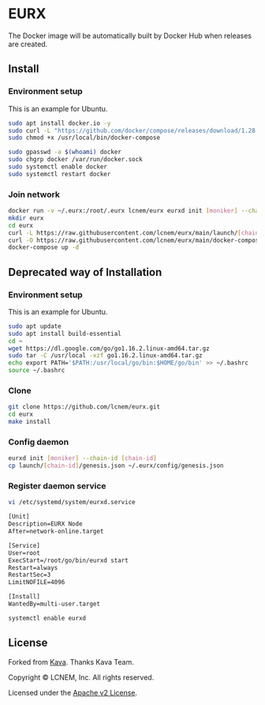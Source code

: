 # EURX

The Docker image will be automatically built by Docker Hub when releases are created.

## Install

### Environment setup

This is an example for Ubuntu.

```bash
sudo apt install docker.io -y
sudo curl -L "https://github.com/docker/compose/releases/download/1.28.6/docker-compose-$(uname -s)-$(uname -m)" -o /usr/local/bin/docker-compose
sudo chmod +x /usr/local/bin/docker-compose

sudo gpasswd -a $(whoami) docker
sudo chgrp docker /var/run/docker.sock
sudo systemctl enable docker
sudo systemctl restart docker
```

### Join network

```bash
docker run -v ~/.eurx:/root/.eurx lcnem/eurx eurxd init [moniker] --chain-id [chain-id]
mkdir eurx
cd eurx
curl -L https://raw.githubusercontent.com/lcnem/eurx/main/launch/[chain-id]/genesis.json -o ~/.eurx/config/genesis.json
curl -O https://raw.githubusercontent.com/lcnem/eurx/main/docker-compose.yml
docker-compose up -d
```

## Deprecated way of Installation

### Environment setup

This is an example for Ubuntu.

```bash
sudo apt update
sudo apt install build-essential
cd ~
wget https://dl.google.com/go/go1.16.2.linux-amd64.tar.gz
sudo tar -C /usr/local -xzf go1.16.2.linux-amd64.tar.gz
echo export PATH='$PATH:/usr/local/go/bin:$HOME/go/bin' >> ~/.bashrc
source ~/.bashrc
```

### Clone

```bash
git clone https://github.com/lcnem/eurx.git
cd eurx
make install
```

### Config daemon

```bash
eurxd init [moniker] --chain-id [chain-id]
cp launch/[chain-id]/genesis.json ~/.eurx/config/genesis.json
```

### Register daemon service

```bash
vi /etc/systemd/system/eurxd.service
```

```txt
[Unit]
Description=EURX Node
After=network-online.target

[Service]
User=root
ExecStart=/root/go/bin/eurxd start
Restart=always
RestartSec=3
LimitNOFILE=4096

[Install]
WantedBy=multi-user.target
```

```bash
systemctl enable eurxd
```

## License

Forked from [Kava](github.com/Kava-Labs/kava).
Thanks Kava Team.

Copyright © LCNEM, Inc. All rights reserved.

Licensed under the [Apache v2 License](LICENSE.md).
